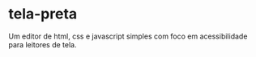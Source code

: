 # tela-preta
Um editor de html, css e javascript simples com foco em acessibilidade para leitores de tela.
